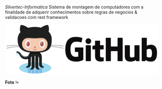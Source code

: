 *Silvertec-Informatica*
Sistema de montagem de computadores com a finalidade de adquerir conhecimentos sobre regras de negocios &amp; validacoes com rest framework

![GitHub Logo](./readme_images/git.png)


**Foto**
<img src="./readme_images/git.png" alt="Github Foto" width="10" height="10">
